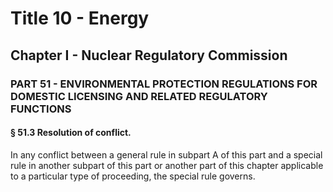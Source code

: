 
# Title 10 - Energy
## Chapter I - Nuclear Regulatory Commission
### PART 51 - ENVIRONMENTAL PROTECTION REGULATIONS FOR DOMESTIC LICENSING AND RELATED REGULATORY FUNCTIONS
#### § 51.3 Resolution of conflict.

In any conflict between a general rule in subpart A of this part and a special rule in another subpart of this part or another part of this chapter applicable to a particular type of proceeding, the special rule governs.
